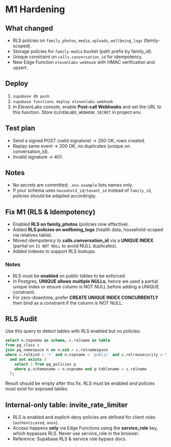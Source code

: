 # M1 Hardening

## What changed
- RLS policies on `family_photos`, `media_uploads`, `wellbeing_logs` (family-scoped).
- Storage policies for `family-media` bucket (path prefix by family_id).
- Unique constraint on `calls.conversation_id` for idempotency.
- New Edge Function `elevenlabs-webhook` with HMAC verification and upsert.

## Deploy
1. `supabase db push`
2. `supabase functions deploy elevenlabs-webhook`
3. In ElevenLabs console, enable **Post-call Webhooks** and set the URL to this function. Store `ELEVENLABS_WEBHOOK_SECRET` in project env.

## Test plan
- Send a signed POST (valid signature) → 200 OK, rows created.
- Replay same event → 200 OK, no duplicates (unique on conversation_id).
- Invalid signature → 401.

## Notes
- No secrets are committed; `.env.example` lists names only.
- If your schema uses `household_id/tenant_id` instead of `family_id`, policies should be adapted accordingly.

## Fix M1 (RLS & Idempotency)
- Enabled **RLS on family_photos** (policies now effective).  
- Added **RLS policies on wellbeing_logs** (health data, household-scoped via relatives table).  
- Moved idempotency to **calls.conversation_id** via a **UNIQUE INDEX** (partial on `IS NOT NULL` to avoid NULL duplicates).  
- Added indexes to support RLS lookups.  

### Notes
- RLS must be **enabled** on public tables to be enforced.  
- In Postgres, **UNIQUE allows multiple NULLs**; hence we used a partial unique index or ensure column is NOT NULL before adding a UNIQUE constraint.  
- For zero-downtime, prefer **CREATE UNIQUE INDEX CONCURRENTLY** then bind as a constraint if the column is NOT NULL.

## RLS Audit
Use this query to detect tables with RLS enabled but no policies:

```sql
select n.nspname as schema, c.relname as table
from pg_class c
join pg_namespace n on n.oid = c.relnamespace
where c.relkind = 'r' and n.nspname = 'public' and c.relrowsecurity = true
  and not exists (
    select 1 from pg_policies p
    where p.schemaname = n.nspname and p.tablename = c.relname
  );
```
Result should be empty after this fix. RLS must be enabled *and* policies must exist for exposed tables.

## Internal-only table: invite_rate_limiter
- RLS is enabled and explicit-deny policies are defined for client roles (`authenticated`, `anon`).
- Access happens **only** via Edge Functions using the **service_role** key, which bypasses RLS. Never use service_role in the browser. 
- Reference: Supabase RLS & service role bypass docs.